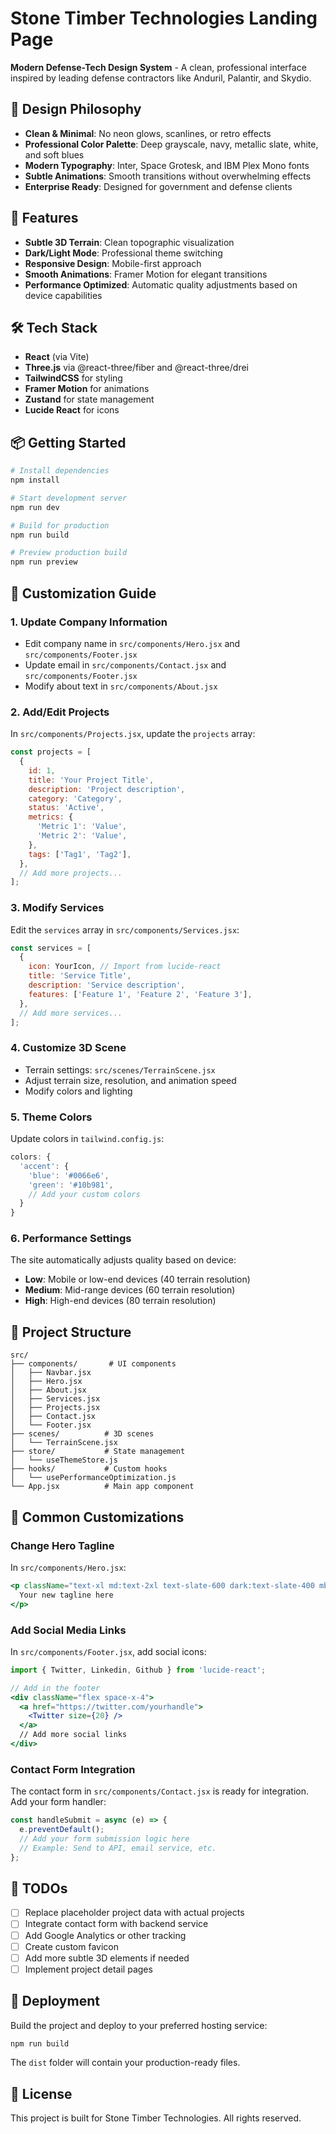 # Stone Timber Technologies Landing Page

**Modern Defense-Tech Design System** - A clean, professional interface inspired by leading defense contractors like Anduril, Palantir, and Skydio.

## 🎨 Design Philosophy

- **Clean & Minimal**: No neon glows, scanlines, or retro effects
- **Professional Color Palette**: Deep grayscale, navy, metallic slate, white, and soft blues
- **Modern Typography**: Inter, Space Grotesk, and IBM Plex Mono fonts
- **Subtle Animations**: Smooth transitions without overwhelming effects
- **Enterprise Ready**: Designed for government and defense clients

## 🚀 Features

- **Subtle 3D Terrain**: Clean topographic visualization
- **Dark/Light Mode**: Professional theme switching
- **Responsive Design**: Mobile-first approach
- **Smooth Animations**: Framer Motion for elegant transitions
- **Performance Optimized**: Automatic quality adjustments based on device capabilities

## 🛠️ Tech Stack

- **React** (via Vite)
- **Three.js** via @react-three/fiber and @react-three/drei
- **TailwindCSS** for styling
- **Framer Motion** for animations
- **Zustand** for state management
- **Lucide React** for icons

## 📦 Getting Started

```bash
# Install dependencies
npm install

# Start development server
npm run dev

# Build for production
npm run build

# Preview production build
npm run preview
```

## 🎨 Customization Guide

### 1. **Update Company Information**
- Edit company name in `src/components/Hero.jsx` and `src/components/Footer.jsx`
- Update email in `src/components/Contact.jsx` and `src/components/Footer.jsx`
- Modify about text in `src/components/About.jsx`

### 2. **Add/Edit Projects**
In `src/components/Projects.jsx`, update the `projects` array:
```javascript
const projects = [
  {
    id: 1,
    title: 'Your Project Title',
    description: 'Project description',
    category: 'Category',
    status: 'Active',
    metrics: {
      'Metric 1': 'Value',
      'Metric 2': 'Value',
    },
    tags: ['Tag1', 'Tag2'],
  },
  // Add more projects...
];
```

### 3. **Modify Services**
Edit the `services` array in `src/components/Services.jsx`:
```javascript
const services = [
  {
    icon: YourIcon, // Import from lucide-react
    title: 'Service Title',
    description: 'Service description',
    features: ['Feature 1', 'Feature 2', 'Feature 3'],
  },
  // Add more services...
];
```

### 4. **Customize 3D Scene**
- Terrain settings: `src/scenes/TerrainScene.jsx`
- Adjust terrain size, resolution, and animation speed
- Modify colors and lighting

### 5. **Theme Colors**
Update colors in `tailwind.config.js`:
```javascript
colors: {
  'accent': {
    'blue': '#0066e6',
    'green': '#10b981',
    // Add your custom colors
  }
}
```

### 6. **Performance Settings**
The site automatically adjusts quality based on device:
- **Low**: Mobile or low-end devices (40 terrain resolution)
- **Medium**: Mid-range devices (60 terrain resolution)
- **High**: High-end devices (80 terrain resolution)

## 📁 Project Structure

```
src/
├── components/       # UI components
│   ├── Navbar.jsx
│   ├── Hero.jsx
│   ├── About.jsx
│   ├── Services.jsx
│   ├── Projects.jsx
│   ├── Contact.jsx
│   └── Footer.jsx
├── scenes/          # 3D scenes
│   └── TerrainScene.jsx
├── store/           # State management
│   └── useThemeStore.js
├── hooks/           # Custom hooks
│   └── usePerformanceOptimization.js
└── App.jsx          # Main app component
```

## 🔧 Common Customizations

### Change Hero Tagline
In `src/components/Hero.jsx`:
```jsx
<p className="text-xl md:text-2xl text-slate-600 dark:text-slate-400 mb-8">
  Your new tagline here
</p>
```

### Add Social Media Links
In `src/components/Footer.jsx`, add social icons:
```jsx
import { Twitter, Linkedin, Github } from 'lucide-react';

// Add in the footer
<div className="flex space-x-4">
  <a href="https://twitter.com/yourhandle">
    <Twitter size={20} />
  </a>
  // Add more social links
</div>
```

### Contact Form Integration
The contact form in `src/components/Contact.jsx` is ready for integration. Add your form handler:
```jsx
const handleSubmit = async (e) => {
  e.preventDefault();
  // Add your form submission logic here
  // Example: Send to API, email service, etc.
};
```

## 📝 TODOs

- [ ] Replace placeholder project data with actual projects
- [ ] Integrate contact form with backend service
- [ ] Add Google Analytics or other tracking
- [ ] Create custom favicon
- [ ] Add more subtle 3D elements if needed
- [ ] Implement project detail pages

## 🚀 Deployment

Build the project and deploy to your preferred hosting service:

```bash
npm run build
```

The `dist` folder will contain your production-ready files.

## 📄 License

This project is built for Stone Timber Technologies. All rights reserved.
